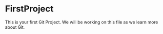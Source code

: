 # FirstProject

This is your first Git Project. We will be working on this file as we learn more about Git.